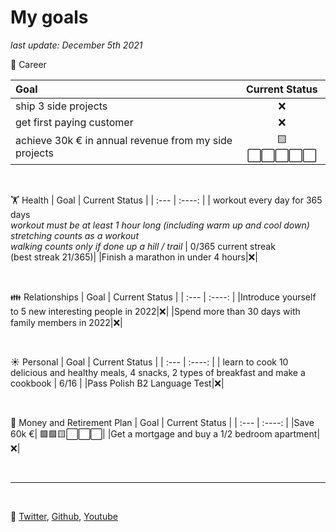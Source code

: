 # My goals
*last update: December 5th 2021*
<br />

💼 Career

| Goal      | Current Status |
| :---        |    :----:   |
| ship 3 side projects      | ❌       |
| get first paying customer   | ❌        |
| achieve 30k € in annual revenue from my side projects   | 🟨⬜⬜⬜⬜⬜   |

<br>

🏋️ Health
| Goal      | Current Status |
| :---        |    :----:   |
| workout every day for 365 days <br> *workout must be at least 1 hour long (including warm up and cool down)* <br> *stretching counts as a workout* <br> *walking counts only if done up a hill / trail*   | 0/365 current streak <br> (best streak 21/365)|
|Finish a marathon in under 4 hours|❌|


<br>


👪 Relationships
| Goal      | Current Status |
| :---        |    :----:   |
|Introduce yourself to 5 new interesting people in 2022|❌|
|Spend more than 30 days with family members in 2022|❌|

<br>


☀️ Personal
| Goal      | Current Status |
| :---        |    :----:   |
| learn to cook 10 delicious and healthy meals, 4 snacks, 2 types of breakfast and make a cookbook  | 6/16 |
|Pass Polish B2 Language Test|❌|


<br>

💸 Money and Retirement Plan
| Goal      | Current Status |
| :---        |    :----:   |
|Save 60k €| 🟩🟩🟨⬜⬜⬜| 
|Get a mortgage and buy a 1/2 bedroom apartment|❌|

<br>

<hr>

<br>

👋 [Twitter](https://twitter.com/gianluca_cini), [Github](https://github.com/gianlucacini), [Youtube](https://www.youtube.com/channel/UCTfqPbwl_HFUM1FFKYXHLLQ)

